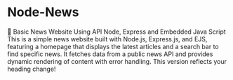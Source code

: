 # Node-News
 📰 Basic News Website Using API Node, Express and Embedded Java Script
This is a simple news website built with Node.js, Express.js, and EJS, featuring a homepage that displays the latest articles and a search bar to find specific news. It fetches data from a public news API and provides dynamic rendering of content with error handling.  This version reflects your heading change!
